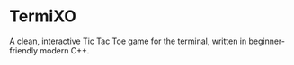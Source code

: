 # TermiXO
A clean, interactive Tic Tac Toe game for the terminal, written in beginner-friendly modern C++.
